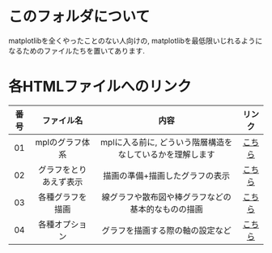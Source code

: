 # このフォルダについて

matplotlibを全くやったことのない人向けの, matplotlibを最低限いじれるようになるためのファイルたちを置いてあります.

# 各HTMLファイルへのリンク

| 番号 | ファイル名 | 内容 | リンク |
| :-: | :-: | :-: | :-: |
| 01 | mplのグラフ体系 | mplに入る前に, どういう階層構造をなしているかを理解します | [こちら][01] |
| 02 | グラフをとりあえず表示 | 描画の準備+描画したグラフの表示 | [こちら][02] |
| 03 | 各種グラフを描画 | 線グラフや散布図や棒グラフなどの基本的なものの描画 | [こちら][03] |
| 04 | 各種オプション | グラフを描画する際の軸の設定など | [こちら][04] |

[01]:http://htmlpreview.github.io/?https://github.com/haru1843/usage_mpl/blob/master/0%E3%81%AF%E3%81%98%E3%82%81%E3%81%AB/01_mpl%E3%81%AE%E3%82%B0%E3%83%A9%E3%83%95%E4%BD%93%E7%B3%BB.html
[02]:http://htmlpreview.github.io/?https://github.com/haru1843/usage_mpl/blob/master/0%E3%81%AF%E3%81%98%E3%82%81%E3%81%AB/02_%E3%82%B0%E3%83%A9%E3%83%95%E3%82%92%E3%81%A8%E3%82%8A%E3%81%82%E3%81%88%E3%81%9A%E8%A1%A8%E7%A4%BA.html
[03]:http://htmlpreview.github.io/?https://github.com/haru1843/usage_mpl/blob/master/0%E3%81%AF%E3%81%98%E3%82%81%E3%81%AB/03_%E5%90%84%E7%A8%AE%E3%82%B0%E3%83%A9%E3%83%95%E3%82%92%E6%8F%8F%E7%94%BB.html
[04]:http://htmlpreview.github.io/?https://github.com/haru1843/usage_mpl/blob/master/0%E3%81%AF%E3%81%98%E3%82%81%E3%81%AB/04_%E5%90%84%E7%A8%AE%E3%82%AA%E3%83%97%E3%82%B7%E3%83%A7%E3%83%B3.html

